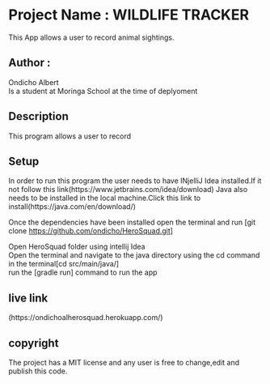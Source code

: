 <h1>Project Name : WILDLIFE TRACKER</h1>
This App allows a user to record animal sightings.
<h2>Author :</h2> Ondicho Albert<br>
 Is a student at Moringa School at the time of deplyoment
<h2>Description</h2>
This program allows a user to record 
<h2>Setup</h2>
In order to run this program the user needs to have INjelliJ Idea installed.If it not follow this link(https://www.jetbrains.com/idea/download)
Java also needs to be installed in the local machine.Click this link to install(https://java.com/en/download/)

Once the dependencies have been installed open the terminal and run [git clone https://github.com/ondicho/HeroSquad.git]<br>
 
Open HeroSquad folder using intellij Idea<br>
Open the terminal and navigate to the java directory using the cd command in the terminal[cd src/main/java/]<br>
run the [gradle run] command to run the app<br>
<h2>live link</h2>
(https://ondichoalherosquad.herokuapp.com/)
<h2>copyright</h2>
The project has a MIT license and any user is free to change,edit and publish this code.